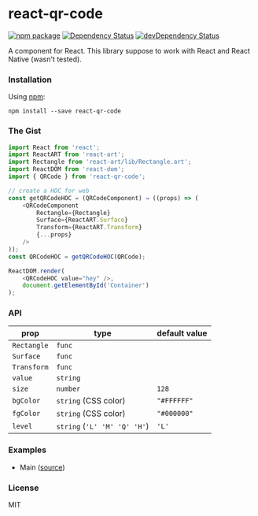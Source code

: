 # react-qr-code

[![npm package](https://badge.fury.io/js/react-qr-code.svg)](https://www.npmjs.org/package/react-qr-code)
[![Dependency Status](https://david-dm.org/opensource-cards/react-qr-code.svg)](https://david-dm.org/opensource-cards/react-qr-code)
[![devDependency Status](https://david-dm.org/opensource-cards/react-qr-code/dev-status.svg)](https://david-dm.org/opensource-cards/react-qr-code#info=devDependencies)

A <QRCode /> component for React. This library suppose to work with React and React Native (wasn't tested).

### Installation

Using [npm](https://www.npmjs.com/):

```
npm install --save react-qr-code
```

### The Gist

```javascript
import React from 'react';
import ReactART from 'react-art';
import Rectangle from 'react-art/lib/Rectangle.art';
import ReactDOM from 'react-dom';
import { QRCode } from 'react-qr-code';

// create a HOC for web
const getQRCodeHOC = (QRCodeComponent) ⇒ ((props) => (
    <QRCodeComponent
        Rectangle={Rectangle}
        Surface={ReactART.Surface}
        Transform={ReactART.Transform}
        {...props}
    />
));
const QRCodeHOC = getQRCodeHOC(QRCode);

ReactDOM.render(
	<QRCodeHOC value="hey" />,
	document.getElementById('Container')
);
```

### API

prop        | type                         | default value
------------|------------------------------|--------------
`Rectangle` | `func`                       |
`Surface`   | `func`                       |
`Transform` | `func`                       |
`value`     | `string`                     |
`size`      | `number`                     | `128`
`bgColor`   | `string` (CSS color)         | `"#FFFFFF"`
`fgColor`   | `string` (CSS color)         | `"#000000"`
`level`     | `string` (`'L' 'M' 'Q' 'H'`) | `'L'`

### Examples

* Main ([source](https://github.com/opensource-cards/react-qr-code/tree/master/examples/main))

### License

MIT
